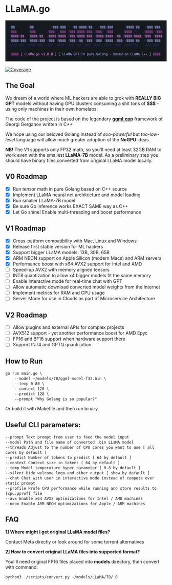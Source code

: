 # LLaMA.go

![](./assets/images/terminal.png?raw=true)

[![Coverage](https://img.shields.io/badge/Coverage-0-red)](https://github.com/gotzmann/llama.go/actions/workflows/coverage.yml)

## The Goal

We dream of a world where ML hackers are able to grok with **REALLY BIG GPT** models without having GPU clusters consuming a shit tons of **$$$** - using only machines in their own homelabs.

The code of the project is based on the legendary **[ggml.cpp](https://github.com/ggerganov/llama.cpp)** framework of Georgi Gerganov written in C++

We hope using our beloved Golang instead of *soo-powerful* but *too-low-level* language will allow much greater adoption of the **NoGPU** ideas.

**NB!** The V1 supports only FP32 math, so you'll need at least 32GB RAM to work even with the smallest **LLaMA-7B** model. As a preliminary step you should have binary files converted from original LLaMA model locally.

## V0 Roadmap

- [x] Run tensor math in pure Golang based on C++ source
- [x] Implement LLaMA neural net architecture and model loading
- [x] Run smaller LLaMA-7B model
- [x] Be sure Go inference works EXACT SAME way as C++
- [x] Let Go shine! Enable multi-threading and boost performance

## V1 Roadmap

- [x] Cross-patform compatibility with Mac, Linux and Windows
- [x] Release first stable version for ML hackers
- [x] Support bigger LLaMA models: 13B, 30B, 65B
- [x] ARM NEON support on Apple Silicon (modern Macs) and ARM servers
- [x] Performance boost with x64 AVX2 support for Intel and AMD
- [ ] Speed-up AVX2 with memory aligned tensors
- [ ] INT8 quantization to allow x4 bigger models fit the same memory
- [ ] Enable interactive mode for real-time chat with GPT
- [ ] Allow automatic download converted model weights from the Internet
- [ ] Implement metrics for RAM and CPU usage
- [ ] Server Mode for use in Clouds as part of Microservice Architecture

## V2 Roadmap

- [ ] Allow plugins and external APIs for complex projects
- [ ] AVX512 support - yet another performance boost for AMD Epyc
- [ ] FP16 and BF16 support when hardware support there
- [ ] Support INT4 and GPTQ quantization 

## How to Run

```shell
go run main.go \
    --model ~/models/7B/ggml-model-f32.bin \
    --temp 0.80 \
    --context 128 \
    --predict 128 \
    --prompt "Why Golang is so popular?"
```

Or build it with Makefile and then run binary.

## Useful CLI parameters:

```shell
--prompt Text prompt from user to feed the model input
--model Path and file name of converted .bin LLaMA model
--threads Adjust to the number of CPU cores you want to use [ all cores by default ]
--predict Number of tokens to predict [ 64 by default ]
--context Context size in tokens [ 64 by default ]
--temp Model temperature hyper parameter [ 0.8 by default ]
--silent Hide welcome logo and other output [ show by default ]
--chat Chat with user in interactive mode instead of compute over static prompt
--profile Profe CPU performance while running and store results to [cpu.pprof] file
--avx Enable x64 AVX2 optimizations for Intel / AMD machines
--neon Enable ARM NEON optimizations for Apple / ARM machines
```

## FAQ

**1] Where might I get original LLaMA model files?**

Contact Meta directly or look around for some torrent alternatives

**2] How to convert original LLaMA files into supported format?** 

Youl'll need original FP16 files placed into **models** directory, then convert with command:

```shell
python3 ./scripts/convert.py ~/models/LLaMA/7B/ 0
```
